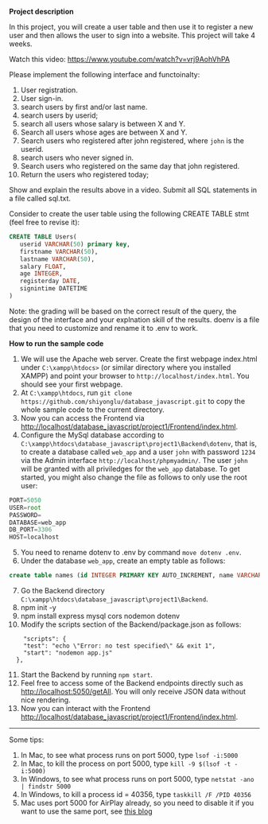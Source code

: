 **Project description**

In this project, you will create a user table and then use it to register a new user and then allows the user to sign into a website. This project will take 4 weeks. 

Watch this video: https://www.youtube.com/watch?v=vrj9AohVhPA

Please implement the following interface and functoinalty: 
1. User registration.
2. User sign-in.
3. search users by first and/or last name.
4. search users by userid;
5. search all users whose salary is between X and Y. 
6. Search all users whose ages are between X and Y.
7. Search users who registered after john registered, where ```john``` is the userid.
8. search users who never signed in.
9. Search users who registered on the same day that john registered. 
10. Return the users who registered today;

Show and explain the results above in a video. Submit all SQL statements in a file called sql.txt. 

Consider to create the user table using the following CREATE TABLE stmt (feel free to revise it): 


```SQL
CREATE TABLE Users(
   userid VARCHAR(50) primary key,
   firstname VARCHAR(50),
   lastname VARCHAR(50),
   salary FLOAT,
   age INTEGER,
   registerday DATE,
   signintime DATETIME
) 
```


Note: the grading will be based on the correct result of the query, the design of the interface and your explnation skill of the results. 
doenv is a file that you need to customize and rename it to .env to work.

**How to run the sample code**
1. We will use the Apache web server. Create the first webpage index.html under ```C:\xampp\htdocs>``` (or similar directory where you installed XAMPP) and point your browser to ```http://localhost/index.html```. You should see your first webpage.
2. At ```C:\xampp\htdocs```, run ```git clone https://github.com/shiyonglu/database_javascript.git``` to copy the whole sample code to the current directory.
3. Now you can access the Frontend via [http://localhost/database_javascript/project1/Frontend/index.html](http://localhost/database_javascript/project1/Frontend/index.html).
4. Configure the MySql database according to ```C:\xampp\htdocs\database_javascript\project1\Backend\dotenv```, that is, to create a database called ```web_app``` and a user ```john``` with password ```1234``` via the Admin interface ```http://localhost/phpmyadmin/```. The user ```john``` will be granted with all priviledges for the ```web_app``` database. To get started, you might also change the file as follows to only use the root user:
```javascript
PORT=5050
USER=root
PASSWORD=
DATABASE=web_app
DB_PORT=3306
HOST=localhost
```
5. You need to rename dotenv to .env by command ```move dotenv .env```.
6.  Under the database ```web_app```, create an empty table as follows: 
```SQL
create table names (id INTEGER PRIMARY KEY AUTO_INCREMENT, name VARCHAR(100), date_added DATE);
```
7. Go the Backend directory ```C:\xampp\htdocs\database_javascript\project1\Backend```.
8. npm init -y
9. npm install express mysql cors nodemon dotenv
10. Modify the scripts section of the Backend/package.json as follows:
```javasript
    "scripts": {
    "test": "echo \"Error: no test specified\" && exit 1",
    "start": "nodemon app.js"
  },
```
11. Start the Backend by running ```npm start```.
12. Feel free to access some of the Backend endpoints directly such as [http://localhost:5050/getAll](http://localhost:5050/getAll). You will only receive JSON data without nice rendering. 
13. Now you can interact with the Frontend [http://localhost/database_javascript/project1/Frontend/index.html](http://localhost/database_javascript/project1/Frontend/index.html).

---------------------------------------
Some tips: 
1. In Mac, to see what process runs on port 5000, type ```lsof -i:5000```
3. In Mac, to kill the process on port 5000, type ```kill -9 $(lsof -t -i:5000)```
4. In Windows, to see what process runs on port 5000, type ```netstat -ano | findstr 5000```
5. In Windows, to kill a process id = 40356, type ```taskkill /F /PID 40356```
6. Mac uses port 5000 for AirPlay already, so you need to disable it if you want to use the same port, see [this blog](https://www.reddit.com/r/perl/comments/10p8p39/macos_port_5000_mystery_solved/)
   

